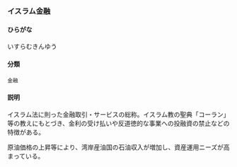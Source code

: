 <div style="display:none;">

## [あ行](securities-terms?id=あ行)

</div>

### イスラム金融

#### ひらがな

いすらむきんゆう

#### 分類

`金融`

#### 説明

イスラム法に則った金融取引・サービスの総称。イスラム教の聖典「コーラン」等の教えにもとづき、金利の受け払いや反道徳的な事業への投融資の禁止などの特徴がある。
原油価格の上昇等により、湾岸産油国の石油収入が増加し、資産運用ニーズが高まっている。

<div style="display:none;">

## [か行](securities-terms?id=か行)
## [さ行](securities-terms?id=さ行)
## [た行](securities-terms?id=た行)
## [な行](securities-terms?id=な行)
## [は行](securities-terms?id=は行)
## [ま行](securities-terms?id=ま行)
## [や行](securities-terms?id=や行)
## [ら行](securities-terms?id=ら行)
## [わ行](securities-terms?id=わ行)
## [英数字・記号](securities-terms?id=英数字・記号)

</div>


